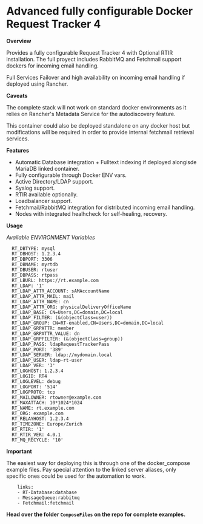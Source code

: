 # Advanced fully configurable Docker Request Tracker 4

 **Overview**

Provides a fully configurable Request Tracker 4 with Optional RTIR installation.
The full proyect includes RabbitMQ and Fetchmail support dockers for incoming email handling.

Full Services Failover and high availability on incoming email handling if deployed using Rancher.

**Caveats**

The complete stack will not work on standard docker environments as it relies on
Rancher's Metadata Service for the autodiscovery feature.

This container could also be deployed standalone on any docker host but modifications will be required
in order to provide internal fetchmail retrieval services.

**Features**

- Automatic Database integration + Fulltext indexing if deployed alongisde MariaDB linked container. 
- Fully configurable through Docker ENV vars.
- Active Directory/LDAP support.
- Syslog support.
- RTIR available optionally.
- Loadbalancer support.
- Fetchmail/RabbitMQ integration for distributed incoming email handling.
- Nodes with integrated healhcheck for self-healing, recovery.

**Usage**

*Available ENVIRONMENT Variables*

      RT_DBTYPE: mysql
      RT_DBHOST: 1.2.3.4
      RT_DBPORT: 3306
      RT_DBNAME: myrtdb
      RT_DBUSER: rtuser
      RT_DBPASS: rtpass
      RT_LBURL: https://rt.example.com
      RT_LDAP: '1'
      RT_LDAP_ATTR_ACCOUNT: sAMAccountName
      RT_LDAP_ATTR_MAIL: mail
      RT_LDAP_ATTR_NAME: cn
      RT_LDAP_ATTR_ORG: physicalDeliveryOfficeName
      RT_LDAP_BASE: CN=Users,DC=domain,DC=local
      RT_LDAP_FILTER: (&(objectClass=user))
      RT_LDAP_GROUP: CN=RT-enabled,CN=Users,DC=domain,DC=local
      RT_LDAP_GRPATTR: member
      RT_LDAP_GRPATTR_VALUE: dn
      RT_LDAP_GRPFILTER: (&(objectClass=group))
      RT_LDAP_PASS: ldapRequestTrackerPass
      RT_LDAP_PORT: '389'
      RT_LDAP_SERVER: ldap://mydomain.local
      RT_LDAP_USER: ldap-rt-user
      RT_LDAP_VER: '3'
      RT_LOGHOST: 1.2.3.4
      RT_LOGID: RT4
      RT_LOGLEVEL: debug
      RT_LOGPORT: '514'
      RT_LOGPROTO: tcp
      RT_MAILOWNER: rtowner@example.com
      RT_MAXATTACH: 10*1024*1024
      RT_NAME: rt.example.com
      RT_ORG: example.com
      RT_RELAYHOST: 1.2.3.4
      RT_TIMEZONE: Europe/Zurich
      RT_RTIR: '1'
      RT_RTIR_VER: 4.0.1
      RT_MQ_RECYCLE: '10'


**Important**

The easiest way for deploying this is through one of the docker_compose example files.
Pay special attention to the linked server aliases, only specific ones could be used for the automation to work.

```
    links:
    - RT-Database:database
    - MessageQueue:rabbitmq
    - Fetchmail:fetchmail
```

**Head over the folder `ComposeFiles` on the repo for complete examples.**
